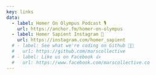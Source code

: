 ```yaml
---
key: links
data:
  - label: Homer On Olympus Podcast 🎙️
    url: https://anchor.fm/homer-on-olympus
  - label: Homer Sapient Instagram 📸
    url: https://instagram.com/homer_sapient
  # - label: See what we're coding on Github 🧑‍💻
  #   url: https://github.com/marscollective
  # - label: Like us on Facebook 👍
  #   url: https://www.facebook.com/marscollective.co
---
```

